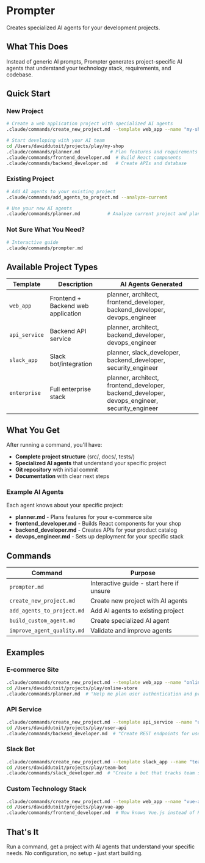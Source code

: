 # Prompter

Creates specialized AI agents for your development projects.

## What This Does

Instead of generic AI prompts, Prompter generates project-specific AI agents that understand your technology stack, requirements, and codebase.

## Quick Start

### New Project
```bash
# Create a web application project with specialized AI agents
.claude/commands/create_new_project.md --template web_app --name "my-shop"

# Start developing with your AI team
cd /Users/dawiddutoit/projects/play/my-shop
.claude/commands/planner.md           # Plan features and requirements
.claude/commands/frontend_developer.md  # Build React components
.claude/commands/backend_developer.md   # Create APIs and database
```

### Existing Project  
```bash
# Add AI agents to your existing project
.claude/commands/add_agents_to_project.md --analyze-current

# Use your new AI agents
.claude/commands/planner.md          # Analyze current project and plan next steps
```

### Not Sure What You Need?
```bash
# Interactive guide
.claude/commands/prompter.md
```

## Available Project Types

| Template | Description | AI Agents Generated |
|----------|-------------|-------------------|
| `web_app` | Frontend + Backend web application | planner, architect, frontend_developer, backend_developer, devops_engineer |
| `api_service` | Backend API service | planner, architect, backend_developer, devops_engineer |
| `slack_app` | Slack bot/integration | planner, slack_developer, backend_developer, security_engineer |
| `enterprise` | Full enterprise stack | planner, architect, frontend_developer, backend_developer, devops_engineer, security_engineer |

## What You Get

After running a command, you'll have:

- **Complete project structure** (src/, docs/, tests/)
- **Specialized AI agents** that understand your specific project
- **Git repository** with initial commit
- **Documentation** with clear next steps

### Example AI Agents

Each agent knows about your specific project:

- **planner.md** - Plans features for your e-commerce site
- **frontend_developer.md** - Builds React components for your shop
- **backend_developer.md** - Creates APIs for your product catalog
- **devops_engineer.md** - Sets up deployment for your specific stack

## Commands

| Command | Purpose |
|---------|---------|
| `prompter.md` | Interactive guide - start here if unsure |
| `create_new_project.md` | Create new project with AI agents |
| `add_agents_to_project.md` | Add AI agents to existing project |
| `build_custom_agent.md` | Create specialized AI agent |
| `improve_agent_quality.md` | Validate and improve agents |

## Examples

### E-commerce Site
```bash
.claude/commands/create_new_project.md --template web_app --name "online-store"
cd /Users/dawiddutoit/projects/play/online-store
.claude/commands/planner.md  # "Help me plan user authentication and product catalog"
```

### API Service
```bash
.claude/commands/create_new_project.md --template api_service --name "user-api"
cd /Users/dawiddutoit/projects/play/user-api  
.claude/commands/backend_developer.md  # "Create REST endpoints for user management"
```

### Slack Bot
```bash
.claude/commands/create_new_project.md --template slack_app --name "team-bot"
cd /Users/dawiddutoit/projects/play/team-bot
.claude/commands/slack_developer.md  # "Create a bot that tracks team standup responses"
```

### Custom Technology Stack
```bash
.claude/commands/create_new_project.md --template web_app --name "vue-app" --frontend Vue --backend Python
cd /Users/dawiddutoit/projects/play/vue-app
.claude/commands/frontend_developer.md  # Now knows Vue.js instead of React
```

## That's It

Run a command, get a project with AI agents that understand your specific needs. No configuration, no setup - just start building.